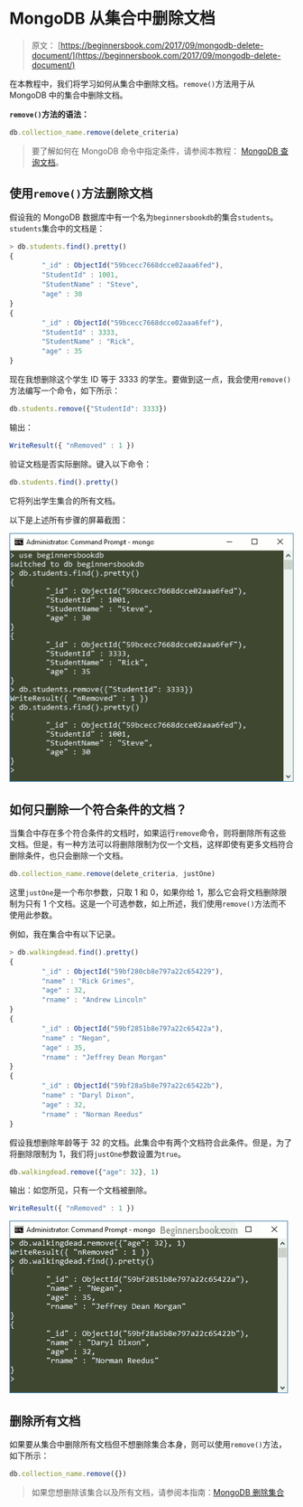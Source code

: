 # MongoDB 从集合中删除文档

> 原文： [https://beginnersbook.com/2017/09/mongodb-delete-document/](https://beginnersbook.com/2017/09/mongodb-delete-document/)

在本教程中，我们将学习如何从集合中删除文档。`remove()`方法用于从 MongoDB 中的集合中删除文档。

**`remove()`方法的语法：**

```js
db.collection_name.remove(delete_criteria)
```

> 要了解如何在 MongoDB 命令中指定条件，请参阅本教程： [MongoDB 查询文档](https://beginnersbook.com/2017/09/mongodb-query-document-using-find-method/)。

## 使用`remove()`方法删除文档

假设我的 MongoDB 数据库中有一个名为`beginnersbookdb`的集合`students`。 `students`集合中的文档是：

```js
> db.students.find().pretty()
{
        "_id" : ObjectId("59bcecc7668dcce02aaa6fed"),
        "StudentId" : 1001,
        "StudentName" : "Steve",
        "age" : 30
}
{
        "_id" : ObjectId("59bcecc7668dcce02aaa6fef"),
        "StudentId" : 3333,
        "StudentName" : "Rick",
        "age" : 35
}
```

现在我想删除这个学生 ID 等于 3333 的学生。要做到这一点，我会使用`remove()`方法编写一个命令，如下所示：

```js
db.students.remove({"StudentId": 3333})
```

输出：

```js
WriteResult({ "nRemoved" : 1 })
```

验证文档是否实际删除。键入以下命令：

```js
db.students.find().pretty()
```

它将列出学生集合的所有文档。

以下是上述所有步骤的屏幕截图：

![MongoDB Delete Document](img/cd532cb0aa6ad13fb988fc0cc0713986.jpg)

## 如何只删除一个符合条件的文档？

当集合中存在多个符合条件的文档时，如果运行`remove`命令，则将删除所有这些文档。但是，有一种方法可以将删除限制为仅一个文档，这样即使有更多文档符合删除条件，也只会删除一个文档。

```js
db.collection_name.remove(delete_criteria, justOne)
```

这里`justOne`是一个布尔参数，只取 1 和 0，如果你给 1，那么它会将文档删除限制为只有 1 个文档。这是一个可选参数，如上所述，我们使用`remove()`方法而不使用此参数。

例如，我在集合中有以下记录。

```js
> db.walkingdead.find().pretty()
{
        "_id" : ObjectId("59bf280cb8e797a22c654229"),
        "name" : "Rick Grimes",
        "age" : 32,
        "rname" : "Andrew Lincoln"
}
{
        "_id" : ObjectId("59bf2851b8e797a22c65422a"),
        "name" : "Negan",
        "age" : 35,
        "rname" : "Jeffrey Dean Morgan"
}
{
        "_id" : ObjectId("59bf28a5b8e797a22c65422b"),
        "name" : "Daryl Dixon",
        "age" : 32,
        "rname" : "Norman Reedus"
}
```

假设我想删除年龄等于 32 的文档。此集合中有两个文档符合此条件。但是，为了将删除限制为 1，我们将`justOne`参数设置为`true`。

```js
db.walkingdead.remove({"age": 32}, 1)
```

输出：如您所见，只有一个文档被删除。

```js
WriteResult({ "nRemoved" : 1 })
```

![Deleting only one document MongoDB](img/0ebf2b7da351882f068ed5a133b5aa1f.jpg)

## 删除所有文档

如果要从集合中删除所有文档但不想删除集合本身，则可以使用`remove()`方法，如下所示：

```js
db.collection_name.remove({})
```

> 如果您想删除该集合以及所有文档，请参阅本指南：[MongoDB 删除集合](https://beginnersbook.com/2017/09/mongodb-drop-collection/)